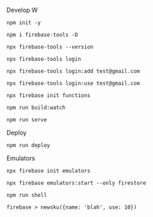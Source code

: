 Develop 
W
```
npm init -y
```
```
npm i firebase-tools -D
```
```
npx firebase-tools --version
```
```
npx firebase-tools login
```
```
npx firebase-tools login:add test@gmail.com
```
```
npx firebase-tools login:use test@gmail.com
```
```
npx firebase init functions
```
```
npm run build:watch
```
```
npm run serve
```

Deploy
```
npm run deploy
```
 
Emulators
```
npx firebase init emulators
```
```
npx firebase emulators:start --only firestore
```
```
npm run shell
```
```
firebase > newsku({name: 'blah', use: 10})
```